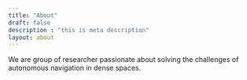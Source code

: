 ```yaml
---
title: "About"
draft: false
description : "this is meta description"
layout: about
---
```


We are group of researcher passionate about solving the challenges of autonomous navigation in dense spaces. 